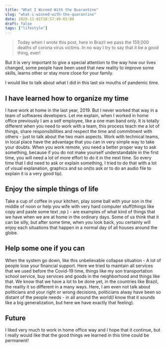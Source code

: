 ```yaml
---
title: "What I Winned With the Quarantine"
slug: "what-i-winned-with-the-quarantine"
date: 2020-11-01T18:57:49-03:00
draft: false
tags: ["lifestyle"]
---
```

> Today when I wrote this post, here in Brazil we pass the 159,000 deaths of corona virus victims. In no way I try to say that it be a good thing, ever!

But it is very important to give a special attention to the way how our lives changed, some people have been used that new reality to improve some skills, learns other or stay more close for your family.

I would like to talk about what I did in this last six mouths of pandemic time.

## I have learned how to organize my time

I have work at home in the last year, 2019. But I never worked that way in a team of softwares developers. Let me explain, when I worked in home office previously I am a self employee, like a one man band only. It is totally different when you need to work with a team, this process teach me a lot of things, share responsibilities and respect the time and commitment with others - just to talk about  the two main aspects.
Work with technical teams, in local place have the advantage that you can in very simple way to take your doubts. When you work remote, you need a better proper way to ask something, because if you do not make yourself understandable in the first time, you will need a lot of more effort to do it in the next time. So every time that I did need to ask or explain something, I tried to do that with a lot of visual explanation, graphics and so on(to ask or to do an audio file to explain it is a very good tip).

## Enjoy the simple things of life

Take a cup of coffee in your kitchen, play some ball with your son in the middle of noon or help you wife with very hard computer stuff(things like copy and paste some text ;op ) - are examples of what kind of things that we have when we are at home in the ordinary days.
Some of us think that it can be silly, but after some time, when you look back, you certainly will enjoy each situations that happen in a normal day of all houses around the globe.

## Help some one if you can

When the system go down, like this unbelievable collapse situation - A lot of people lose your financial support. Here we tried to maintain all services that we used before the Covid-19 time, things like my son transportation school service, buy services and goods in the neighborhood and things like that.
We know that we have a lot to be done yet, in the countries like Brazil, the reality it so different in a many ways. Here, I am even not talk about politicians and your right or wrong decisions, politicians alway have been so distant of the people needs - in all around the world(I know that it sounds like a big generalization, but here we have exactly that feeling).

## Future

I liked very much to work in home office way and I hope that it continue, but I really would like that the good things we learned in this time could be permanent!
